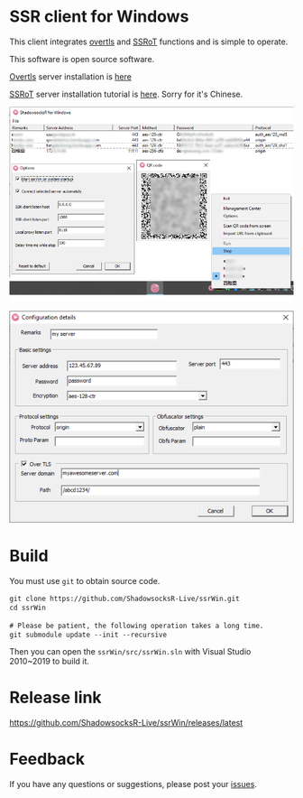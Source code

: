 # SSR client for Windows

This client integrates [overtls](https://github.com/ShadowsocksR-Live/overtls) and [SSRoT](https://github.com/ShadowsocksR-Live/shadowsocksr-native/wiki) functions and is simple to operate.

This software is open source software.

[Overtls](https://github.com/ShadowsocksR-Live/overtls) server installation is [here](https://github.com/ShadowsocksR-Live/overtls#server-side-one-click-installation-script)

[SSRoT](https://github.com/ShadowsocksR-Live/shadowsocksr-native/wiki) server installation tutorial is [here](https://github.com/ShadowsocksR-Live/shadowsocksr-native/wiki/%E5%85%A8%E8%87%AA%E5%8A%A8%E5%AE%89%E8%A3%85-SSRoT-%E6%9C%8D%E5%8A%A1%E5%99%A8). Sorry for it's Chinese.

![img](img/img01.png)

![img](img/img02.png)


# Build

You must use `git` to obtain source code.

```
git clone https://github.com/ShadowsocksR-Live/ssrWin.git
cd ssrWin

# Please be patient, the following operation takes a long time.
git submodule update --init --recursive

```
Then you can open the `ssrWin/src/ssrWin.sln` with Visual Studio 2010~2019 to build it.

# Release link

https://github.com/ShadowsocksR-Live/ssrWin/releases/latest

# Feedback

If you have any questions or suggestions, please post your [issues](https://github.com/ShadowsocksR-Live/ssrWin/issues).

